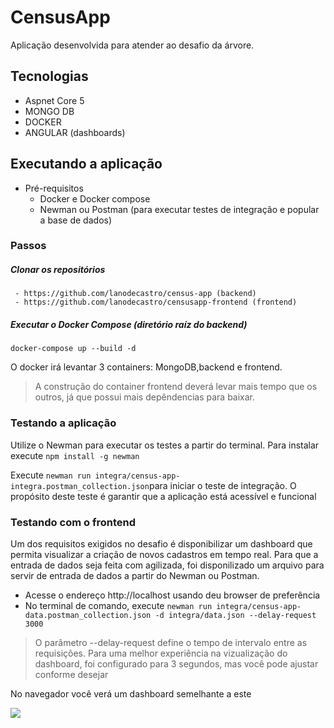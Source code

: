 # CensusApp

Aplicação desenvolvida para atender ao desafio da árvore.

## Tecnologias
- Aspnet Core 5
- MONGO DB
- DOCKER
- ANGULAR (dashboards)

## Executando a aplicação
- Pré-requisitos
    - Docker e Docker compose
    - Newman ou Postman (para executar testes de integração e popular a base de dados)
### Passos
##### Clonar os repositórios
     - https://github.com/lanodecastro/census-app (backend)
     - https://github.com/lanodecastro/censusapp-frontend (frontend)
##### Executar o Docker Compose (diretório raíz do backend)
```docker-compose up --build -d```

O docker irá levantar 3 containers: MongoDB,backend e frontend.
> A construção do container frontend deverá levar mais tempo que os outros, já que possui mais depêndencias para baixar.

### Testando a aplicação
Utilize o Newman  para executar os testes a partir do terminal.
Para instalar execute
``npm install -g newman``

Execute ``newman run integra/census-app-integra.postman_collection.json``para iniciar o teste de integração.
O propósito deste teste é garantir que a aplicação está acessível e funcional

### Testando com o frontend
Um dos requisitos exigidos no desafio é disponibilizar um dashboard que permita visualizar a criação de novos cadastros em tempo real.
Para que a entrada de dados seja feita com agilizada, foi disponilizado um arquivo para servir de entrada de dados a partir do Newman ou Postman.

 - Acesse o endereço http://localhost usando deu browser de preferência
 - No terminal de comando, execute ```newman run integra/census-app-data.postman_collection.json -d integra/data.json --delay-request 3000```

>O parâmetro --delay-request define o tempo de intervalo entre as requisições. Para uma melhor experiência na vizualização do dashboard, foi configurado para 3 segundos,
>mas você pode ajustar conforme desejar

No navegador você verá um dashboard semelhante a este

<img src="https://github.com/lanodecastro/censusapp-frontend/blob/master/censusApp.PNG?raw=true">


